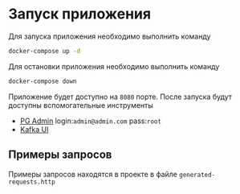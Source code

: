 # Запуск приложения

Для запуска приложения необходимо выполнить команду

```bash
docker-compose up -d
```

Для остановки приложения необходимо выполнить команду

```bash
docker-compose down
```

Приложение будет доступно на `8080` порте.
После запуска будут доступны вспомогательные инструменты

- [PG Admin](http://localhost:5050/) login:`admin@admin.com` pass:`root`
- [Kafka UI](http://localhost:8082/)

## Примеры запросов

Примеры запросов находятся в проекте в файле `generated-requests.http`